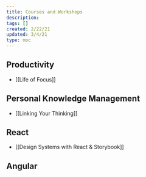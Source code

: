 ```yaml
---
title: Courses and Workshops
description:
tags: []
created: 2/22/21
updated: 3/4/21
type: moc
---
```


## Productivity

- [[Life of Focus]]

## Personal Knowledge Management

- [[Linking Your Thinking]]

## React

- [[Design Systems with React & Storybook]]

## Angular